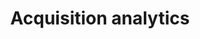 ---
highlight: "false" 
title: "Acquisition analytics"
description: "Acquisition Analytics from cost management, manufacturer analysis, vendors, order size, and price analysis. Includes acquisition data such as: Category overview, Manufacturer analysis, Price Analysis, Vendor analysis, Order size analysis, Cost avoidance."
url-link: "https://d2d.gsa.gov/report/acquisition-analytics"
type: "HTML"
gov-only: "true"
is-external: "true"
publication-date: "August 01, 2023"
reading-time: "5"
resource-type: "Tool"
filter: "market-intelligence"
audience: "contracts-acquisitions"
branded-offerings: "market-it-data-intelligence"
---